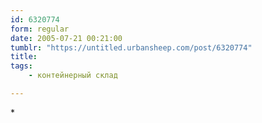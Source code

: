 ```yaml
---
id: 6320774
form: regular
date: 2005-07-21 00:21:00
tumblr: "https://untitled.urbansheep.com/post/6320774"
title:
tags:
    - контейнерный склад

---
```


<p>*</p>

